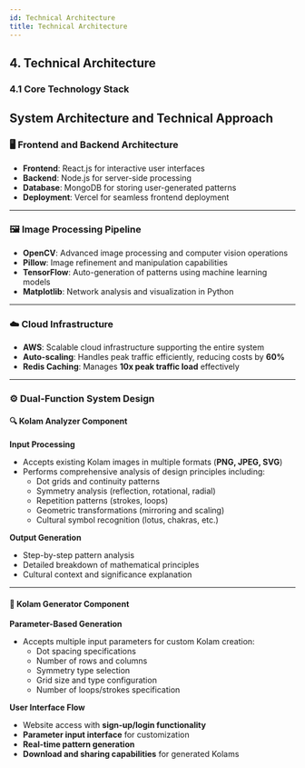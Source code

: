 ```yaml
---
id: Technical Architecture
title: Technical Architecture
---
```


## 4. Technical Architecture

### 4.1 Core Technology Stack

## System Architecture and Technical Approach

### 🖥️ Frontend and Backend Architecture  
- **Frontend**: React.js for interactive user interfaces  
- **Backend**: Node.js for server-side processing  
- **Database**: MongoDB for storing user-generated patterns  
- **Deployment**: Vercel for seamless frontend deployment  

---

### 🖼️ Image Processing Pipeline  
- **OpenCV**: Advanced image processing and computer vision operations  
- **Pillow**: Image refinement and manipulation capabilities  
- **TensorFlow**: Auto-generation of patterns using machine learning models  
- **Matplotlib**: Network analysis and visualization in Python  

---

### ☁️ Cloud Infrastructure  
- **AWS**: Scalable cloud infrastructure supporting the entire system  
- **Auto-scaling**: Handles peak traffic efficiently, reducing costs by **60%**  
- **Redis Caching**: Manages **10x peak traffic load** effectively  

---

### ⚙️ Dual-Function System Design  

#### 🔍 Kolam Analyzer Component  

**Input Processing**  
- Accepts existing Kolam images in multiple formats (**PNG, JPEG, SVG**)  
- Performs comprehensive analysis of design principles including:  
  - Dot grids and continuity patterns  
  - Symmetry analysis (reflection, rotational, radial)  
  - Repetition patterns (strokes, loops)  
  - Geometric transformations (mirroring and scaling)  
  - Cultural symbol recognition (lotus, chakras, etc.)  

**Output Generation**  
- Step-by-step pattern analysis  
- Detailed breakdown of mathematical principles  
- Cultural context and significance explanation  

---

#### 🎨 Kolam Generator Component  

**Parameter-Based Generation**  
- Accepts multiple input parameters for custom Kolam creation:  
  - Dot spacing specifications  
  - Number of rows and columns  
  - Symmetry type selection  
  - Grid size and type configuration  
  - Number of loops/strokes specification  

**User Interface Flow**  
- Website access with **sign-up/login functionality**  
- **Parameter input interface** for customization  
- **Real-time pattern generation**  
- **Download and sharing capabilities** for generated Kolams  
